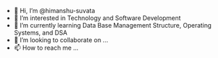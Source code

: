 - 👋 Hi, I’m @himanshu-suvata
- 👀 I’m interested in Technology and Software Development
- 🌱 I’m currently learning Data Base Management Structure, Operating Systems, and DSA
- 💞️ I’m looking to collaborate on ...
- 📫 How to reach me ...

<!---
himanshu-suvata/himanshu-suvata is a ✨ special ✨ repository because its `README.md` (this file) appears on your GitHub profile.
You can click the Preview link to take a look at your changes.
--->
